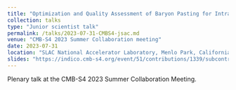 ```yaml
---
title: "Optimization and Quality Assessment of Baryon Pasting for Intracluster Gas using the Borg Cube Simulation"
collection: talks
type: "Junior scientist talk"
permalink: /talks/2023-07-31-CMBS4-jsac.md
venue: "CMB-S4 2023 Summer Collaboration meeting"
date: 2023-07-31
location: "SLAC National Accelerator Laboratory, Menlo Park, California"
slides: "https://indico.cmb-s4.org/event/51/contributions/1339/subcontributions/121/attachments/977/2490/keruzore_jsac_s42023.pdf"
---
```


Plenary talk at the CMB-S4 2023 Summer Collaboration Meeting.
